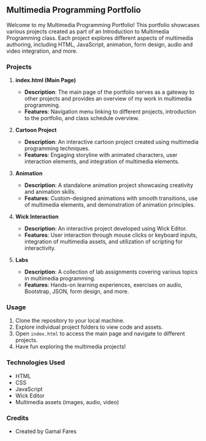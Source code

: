 ## Multimedia Programming Portfolio

Welcome to my Multimedia Programming Portfolio! 
This portfolio showcases various projects created as part of an Introduction to Multimedia Programming class.
Each project explores different aspects of multimedia authoring, including HTML, JavaScript,
animation, form design, audio and video integration, and more.



### Projects

1. **index.html (Main Page)**
   - **Description**: The main page of the portfolio serves as a gateway to other projects and provides an overview of my work in multimedia programming.
   - **Features**: Navigation menu linking to different projects, introduction to the portfolio, and class schedule overview.

2. **Cartoon Project**
   - **Description**: An interactive cartoon project created using multimedia programming techniques.
   - **Features**: Engaging storyline with animated characters, user interaction elements, and integration of multimedia elements.

3. **Animation**
   - **Description**: A standalone animation project showcasing creativity and animation skills.
   - **Features**: Custom-designed animations with smooth transitions, use of multimedia elements, and demonstration of animation principles.

4. **Wick Interaction**
   - **Description**: An interactive project developed using Wick Editor.
   - **Features**: User interaction through mouse clicks or keyboard inputs, integration of multimedia assets, and utilization of scripting for interactivity.

5. **Labs**
   - **Description**: A collection of lab assignments covering various topics in multimedia programming.
   - **Features**: Hands-on learning experiences, exercises on audio, Bootstrap, JSON, form design, and more.

### Usage
1. Clone the repository to your local machine.
2. Explore individual project folders to view code and assets.
3. Open `index.html` to access the main page and navigate to different projects.
4. Have fun exploring the multimedia projects!

### Technologies Used
- HTML
- CSS
- JavaScript
- Wick Editor
- Multimedia assets (images, audio, video)

### Credits
- Created by Gamal Fares

